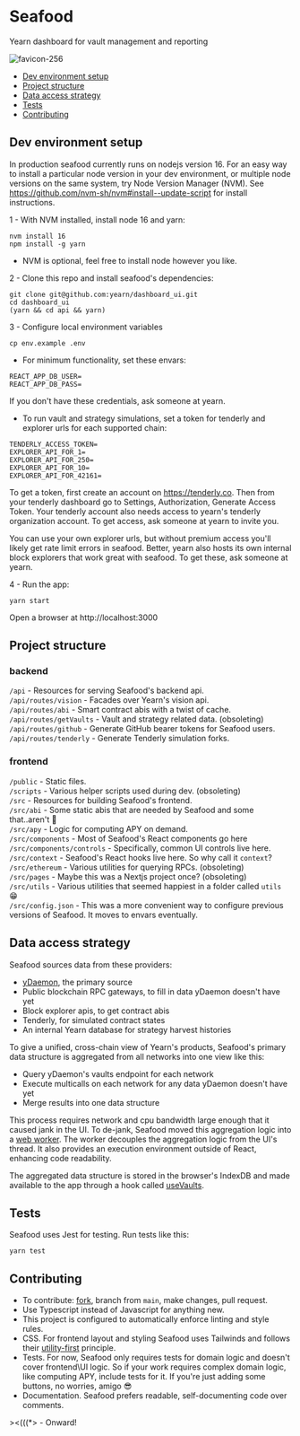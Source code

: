 # Seafood
Yearn dashboard for vault management and reporting

![favicon-256](https://user-images.githubusercontent.com/89237203/209074891-16c56321-774e-411c-9ca0-ffa1a7068ed5.png)


- [Dev environment setup](#dev-environment-setup)
- [Project structure](#project-structure)
- [Data access strategy](#data-access-strategy)
- [Tests](#tests)
- [Contributing](#contributing)


## Dev environment setup
In production seafood currently runs on nodejs version 16. For an easy way to install a particular node version in your dev environment, or multiple node versions on the same system, try Node Version Manager (NVM). See https://github.com/nvm-sh/nvm#install--update-script for install instructions.

1 - With NVM installed, install node 16 and yarn:
```console
nvm install 16
npm install -g yarn
```
* NVM is optional, feel free to install node however you like.

2 - Clone this repo and install seafood's dependencies:
```console
git clone git@github.com:yearn/dashboard_ui.git
cd dashboard_ui
(yarn && cd api && yarn)
```

3 - Configure local environment variables
```console
cp env.example .env
```

  - For minimum functionality, set these envars:
  ```
  REACT_APP_DB_USER=
  REACT_APP_DB_PASS=
  ```
  If you don't have these credentials, ask someone at yearn.

  - To run vault and strategy simulations, set a token for tenderly and explorer urls for each supported chain:
  ```
  TENDERLY_ACCESS_TOKEN=
  EXPLORER_API_FOR_1=
  EXPLORER_API_FOR_250=
  EXPLORER_API_FOR_10=
  EXPLORER_API_FOR_42161=
  ```
  To get a token, first create an account on https://tenderly.co. Then from your tenderly dashboard go to Settings, Authorization, Generate Access Token. Your tenderly account also needs access to yearn's tenderly organization account. To get access, ask someone at yearn to invite you.

  You can use your own explorer urls, but without premium access you'll likely get rate limit errors in seafood. Better, yearn also hosts its own internal block explorers that work great with seafood. To get these, ask someone at yearn.


4 - Run the app:
```console
yarn start
```
Open a browser at http://localhost:3000


## Project structure
### backend
`/api` - Resources for serving Seafood's backend api.\
`/api/routes/vision` - Facades over Yearn's vision api.\
`/api/routes/abi` - Smart contract abis with a twist of cache.\
`/api/routes/getVaults` - Vault and strategy related data. (obsoleting)\
`/api/routes/github` - Generate GitHub bearer tokens for Seafood users.\
`/api/routes/tenderly` - Generate Tenderly simulation forks.

### frontend
`/public` - Static files.\
`/scripts` - Various helper scripts used during dev. (obsoleting)\
`/src` - Resources for building Seafood's frontend.\
`/src/abi` - Some static abis that are needed by Seafood and some that..aren't 👀\
`/src/apy` - Logic for computing APY on demand.\
`/src/components` - Most of Seafood's React components go here\
`/src/components/controls` - Specifically, common UI controls live here.\
`/src/context` - Seafood's React hooks live here. So why call it `context`?\
`/src/ethereum` - Various utilities for querying RPCs. (obsoleting)\
`/src/pages` - Maybe this was a Nextjs project once? (obsoleting)\
`/src/utils` - Various utilities that seemed happiest in a folder called `utils` 😁\
`/src/config.json` - This was a more convenient way to configure previous versions of Seafood. It moves to envars eventually.


## Data access strategy
Seafood sources data from these providers:
- [yDaemon](https://github.com/yearn/ydaemon), the primary source
- Public blockchain RPC gateways, to fill in data yDaemon doesn't have yet
- Block explorer apis, to get contract abis
- Tenderly, for simulated contract states
- An internal Yearn database for strategy harvest histories

To give a unified, cross-chain view of Yearn's products, Seafood's primary data structure is aggregated from all networks into one view like this:
- Query yDaemon's vaults endpoint for each network
- Execute multicalls on each network for any data yDaemon doesn't have yet
- Merge results into one data structure

This process requires network and cpu bandwidth large enough that it caused jank in the UI. To de-jank, Seafood moved this aggregation logic into a [web worker](https://developer.mozilla.org/en-US/docs/Web/API/Web_Workers_API/Using_web_workers). The worker decouples the aggregation logic from the UI's thread. It also provides an execution environment outside of React, enhancing code readability.

The aggregated data structure is stored in the browser's IndexDB and made available to the app through a hook called [useVaults](/src/context/useVaults). 


## Tests
Seafood uses Jest for testing. Run tests like this:
```console
yarn test
```


## Contributing
- To contribute: [fork](https://github.com/yearn/dashboard_ui/fork), branch from `main`, make changes, pull request.
- Use Typescript instead of Javascript for anything new.
- This project is configured to automatically enforce linting and style rules.
- CSS. For frontend layout and styling Seafood uses Tailwinds and follows their [utility-first](https://tailwindcss.com/docs/utility-first) principle.
- Tests. For now, Seafood only requires tests for domain logic and doesn't cover frontend\UI logic. So if your work requires complex domain logic, like computing APY, include tests for it. If you're just adding some buttons, no worries, amigo 😎
- Documentation. Seafood prefers readable, self-documenting code over comments.


\><(((*> - Onward!
